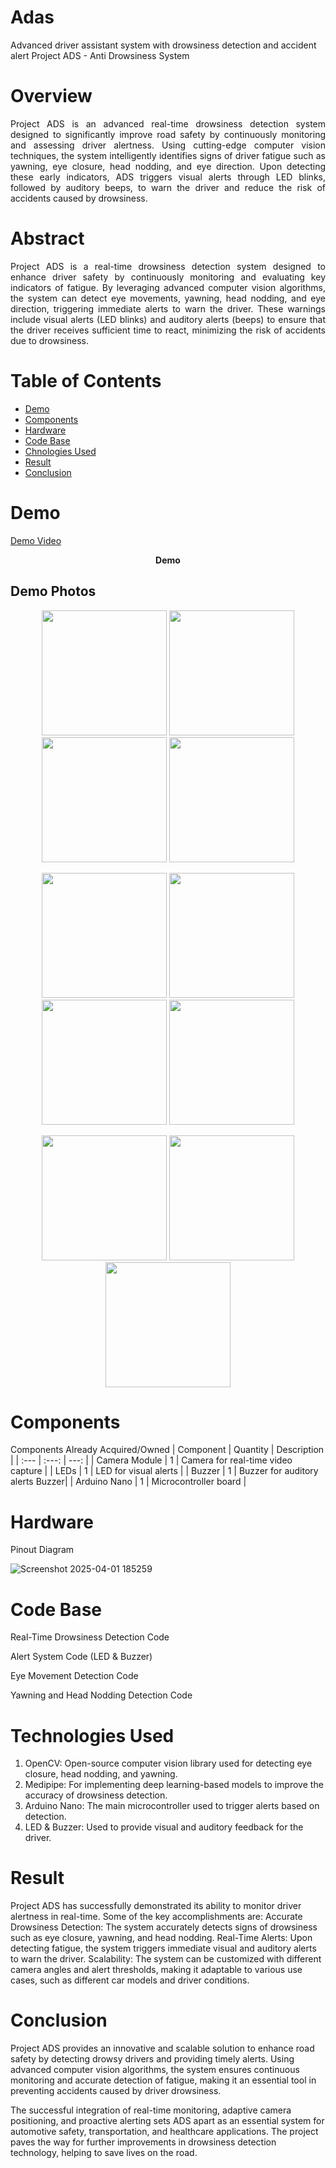 # Adas
Advanced driver assistant system with drowsiness detection and accident alert 
 Project ADS - Anti Drowsiness System
# Overview
<p align="justify">
Project ADS is an advanced real-time drowsiness detection system designed to significantly improve road safety by continuously monitoring and assessing driver alertness. Using cutting-edge computer vision techniques, the system intelligently identifies signs of driver fatigue such as yawning, eye closure, head nodding, and eye direction. Upon detecting these early indicators, ADS triggers visual alerts through LED blinks, followed by auditory beeps, to warn the driver and reduce the risk of accidents caused by drowsiness.

# Abstract
<p align="justify">
Project ADS is a real-time drowsiness detection system designed to enhance driver safety by continuously monitoring and evaluating key indicators of fatigue. By leveraging advanced computer vision algorithms, the system can detect eye movements, yawning, head nodding, and eye direction, triggering immediate alerts to warn the driver. These warnings include visual alerts (LED blinks) and auditory alerts (beeps) to ensure that the driver receives sufficient time to react, minimizing the risk of accidents due to drowsiness.

# Table of Contents
- [Demo](#Demo)
- [Components](#Comopnets)
- [Hardware](#Hardware)
- [Code Base](#Code-Base)
- [Chnologies Used](#Chnologies-Used)
- [Result](#Result)
- [Conclusion](#Conclusion)


# Demo
[Demo Video](https://github.com/user-attachments/assets/3f30bb0d-1ed4-42ee-8f16-855bc9e00457)
<p align="center"><b>Demo</b></p>

## Demo Photos

<p align="center">
  <img src="https://github.com/user-attachments/assets/dcd683c8-551a-456a-95a5-ea1468ffaa7a" width="200" />
  <img src="https://github.com/user-attachments/assets/3d962934-9445-4580-9528-d630faa814aa" width="200" />
  <img src="https://github.com/user-attachments/assets/712d042c-a9e0-4adb-a814-e86aa1783bbb" width="200" />
  <img src="https://github.com/user-attachments/assets/14d878f5-86d0-45e8-ac45-02922b08ac30" width="200" />
</p>

<p align="center">
  <img src="https://github.com/user-attachments/assets/fd053aca-a03b-446f-8169-64ddc56432c3" width="200" />
  <img src="https://github.com/user-attachments/assets/c29f85ad-f4b9-45b6-bb2e-1227e965481b" width="200" />
  <img src="https://github.com/user-attachments/assets/c414e185-de8b-4164-b3d0-05d26ead6232" width="200" />
  <img src="https://github.com/user-attachments/assets/40809221-329c-4bf2-a58a-01133809ebba" width="200" />
</p>

<p align="center">
  <img src="https://github.com/user-attachments/assets/6affda22-bec6-447d-acd9-9b3463d2a5d6" width="200" />
  <img src="https://github.com/user-attachments/assets/dc354033-cdf4-4d57-abe6-e90db0391253" width="200" />
  <img src="https://github.com/user-attachments/assets/e8254575-d456-4136-988d-e120a5db1eb4" width="200" />
</p>


# Components
Components Already Acquired/Owned
| Component | Quantity | Description |
| :---         |     :---:      |          ---: |
| Camera Module	| 1 | 	Camera for real-time video capture | 
| LEDs |	1	| LED for visual alerts | 
| Buzzer	| 1 |	Buzzer for auditory alerts	Buzzer| 
| Arduino Nano	| 1	| Microcontroller board | 

# Hardware
Pinout Diagram

![Screenshot 2025-04-01 185259](https://github.com/user-attachments/assets/c8bc3b6b-5d63-41b7-b55b-5c73479ed511)



# Code Base
Real-Time Drowsiness Detection Code

Alert System Code (LED & Buzzer)

Eye Movement Detection Code

Yawning and Head Nodding Detection Code

# Technologies Used
1. OpenCV: Open-source computer vision library used for detecting eye closure, head nodding, and yawning.
2. Medipipe: For implementing deep learning-based models to improve the accuracy of drowsiness detection.
3. Arduino Nano: The main microcontroller used to trigger alerts based on detection.
4. LED & Buzzer: Used to provide visual and auditory feedback for the driver.


# Result
Project ADS has successfully demonstrated its ability to monitor driver alertness in real-time. Some of the key accomplishments are:
Accurate Drowsiness Detection: The system accurately detects signs of drowsiness such as eye closure, yawning, and head nodding.
Real-Time Alerts: Upon detecting fatigue, the system triggers immediate visual and auditory alerts to warn the driver.
Scalability: The system can be customized with different camera angles and alert thresholds, making it adaptable to various use cases, such as different car models and driver conditions.

# Conclusion
Project ADS provides an innovative and scalable solution to enhance road safety by detecting drowsy drivers and providing timely alerts. Using advanced computer vision algorithms, the system ensures continuous monitoring and accurate detection of fatigue, making it an essential tool in preventing accidents caused by driver drowsiness.

The successful integration of real-time monitoring, adaptive camera positioning, and proactive alerting sets ADS apart as an essential system for automotive safety, transportation, and healthcare applications. The project paves the way for further improvements in drowsiness detection technology, helping to save lives on the road.
